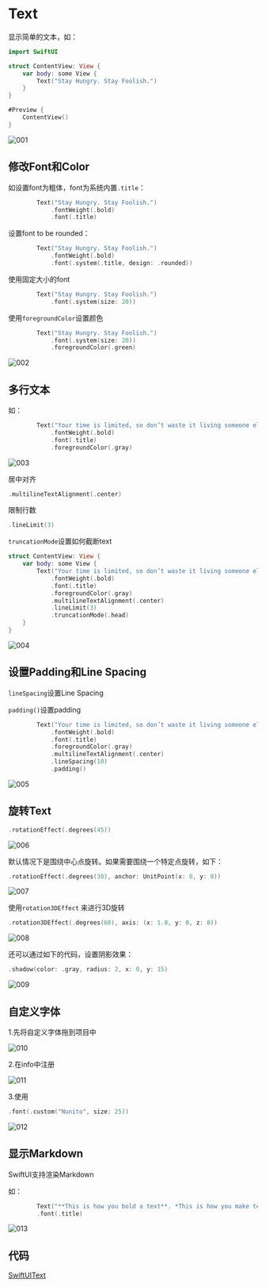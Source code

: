 # Text

显示简单的文本，如：

```swift
import SwiftUI

struct ContentView: View {
    var body: some View {
        Text("Stay Hungry. Stay Foolish.")
    }
}

#Preview {
    ContentView()
}
```

![001](./images/001.png)

## 修改Font和Color

如设置font为粗体，font为系统内置`.title`：

```swift
        Text("Stay Hungry. Stay Foolish.")
            .fontWeight(.bold)
            .font(.title)
```

设置font to be rounded：

```swift
        Text("Stay Hungry. Stay Foolish.")
            .fontWeight(.bold)
            .font(.system(.title, design: .rounded))
```



使用固定大小的font

```swift
        Text("Stay Hungry. Stay Foolish.")
            .font(.system(size: 20))
```



使用`foregroundColor`设置颜色

```swift
        Text("Stay Hungry. Stay Foolish.")
            .font(.system(size: 20))
            .foregroundColor(.green)
```

![002](./images/002.png)





## 多行文本

如：

```swift
        Text("Your time is limited, so don’t waste it living someone else’s life. Don’t be trapped by dogma—which is living with the results of other people’s thinking. Don’t let the noise of others’ opinions drown out your own inner voice. And most important, have the courage to follow your heart and intuition.")
            .fontWeight(.bold)
            .font(.title)
            .foregroundColor(.gray)
```

![003](./images/003.png)

居中对齐

```swift
.multilineTextAlignment(.center)
```



限制行数

```swift
.lineLimit(3)
```



`truncationMode`设置如何截断text

```swift
struct ContentView: View {
    var body: some View {
        Text("Your time is limited, so don’t waste it living someone else’s life. Don’t be trapped by dogma—which is living with the results of other people’s thinking. Don’t let the noise of others’ opinions drown out your own inner voice. And most important, have the courage to follow your heart and intuition.")
            .fontWeight(.bold)
            .font(.title)
            .foregroundColor(.gray)
            .multilineTextAlignment(.center)
            .lineLimit(3)
            .truncationMode(.head)
    }
}
```

![004](./images/004.png)



## 设置Padding和Line Spacing

`lineSpacing`设置Line Spacing

`padding()`设置padding

```swift
        Text("Your time is limited, so don’t waste it living someone else’s life. Don’t be trapped by dogma—which is living with the results of other people’s thinking. Don’t let the noise of others’ opinions drown out your own inner voice. And most important, have the courage to follow your heart and intuition.")
            .fontWeight(.bold)
            .font(.title)
            .foregroundColor(.gray)
            .multilineTextAlignment(.center)
            .lineSpacing(10)
            .padding()
```

![005](./images/005.png)



## 旋转Text

```swift
.rotationEffect(.degrees(45))
```

![006](./images/006.png)

默认情况下是围绕中心点旋转。如果需要围绕一个特定点旋转，如下：

```swift
.rotationEffect(.degrees(30), anchor: UnitPoint(x: 0, y: 0))
```

![007](./images/007.png)



使用`rotation3DEffect` 来进行3D旋转

```swift
.rotation3DEffect(.degrees(60), axis: (x: 1.0, y: 0, z: 0))
```

![008](./images/008.png)





还可以通过如下的代码，设置阴影效果：

```swift
.shadow(color: .gray, radius: 2, x: 0, y: 15)
```

![009](./images/009.png)





## 自定义字体

1.先将自定义字体拖到项目中

![010](./images/010.png)

2.在info中注册

![011](./images/011.png)

3.使用

```swift
.font(.custom("Nunito", size: 25))
```

![012](./images/012.png)



## 显示Markdown

SwiftUI支持渲染Markdown

如：

```swift
        Text("**This is how you bold a text**. *This is how you make text italic.* You can [click this link](https://www.appcoda.com) to go to appcoda.com")
        .font(.title)
```

![013](./images/013.png)







## 代码

[SwiftUIText](https://github.com/winfredzen/iOS-Basic/tree/master/SwiftUI/code/SwiftUIText)




